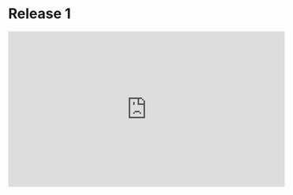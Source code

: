 # Release 1
<iframe width="560" height="315" src="https://www.youtube.com/embed/_LGd4A-0los" title="YouTube video player" frameborder="0" allow="accelerometer; autoplay; clipboard-write; encrypted-media; gyroscope; picture-in-picture" allowfullscreen></iframe>